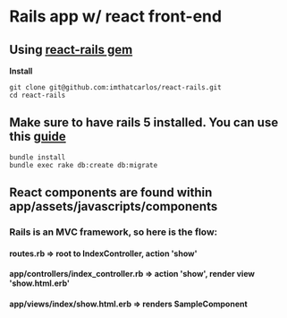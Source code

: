 # Rails app w/ react front-end 
## Using [react-rails gem](https://github.com/reactjs/react-rails#use-with-asset-pipeline)

**Install**
```
git clone git@github.com:imthatcarlos/react-rails.git
cd react-rails
```

## Make sure to have rails 5 installed. You can use this [guide](http://installrails.com/)

```
bundle install
bundle exec rake db:create db:migrate
```

## React components are found within app/assets/javascripts/components

### Rails is an MVC framework, so here is the flow:

#### routes.rb => root to IndexController, action 'show'
#### app/controllers/index_controller.rb => action 'show', render view 'show.html.erb'
#### app/views/index/show.html.erb => renders SampleComponent